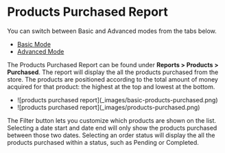 Products Purchased Report
=========================

<div class="uk-alert-info uk-alert">
  <span class="uk-icon-info-circle"></span> You can switch between Basic and Advanced modes from the tabs below.
</div>
<ul class="uk-tab" data-uk-tab="{connect:'#doc-tabs', animation: 'fade'}">
    <li><a href="">Basic Mode</a></li>
    <li><a href="">Advanced Mode</a></li>
</ul>

The Products Purchased Report can be found under **Reports > Products > Purchased**. The report will display the all the products purchased from the store. The products are positioned according to the total amount of money acquired for that product: the highest at the top and lowest at the bottom.

<ul id="doc-tabs" class="uk-switcher uk-margin">
    <li markdown="1">![products purchased report](_images/basic-products-purchased.png)</li>
    <li markdown="1">![products purchased report](_images/products-purchased.png)</li>
</ul>

The Filter button lets you customize which products are shown on the list. Selecting a date start and date end will only show the products purchased between those two dates. Selecting an order status will display the all the products purchased within a status, such as Pending or Completed.
